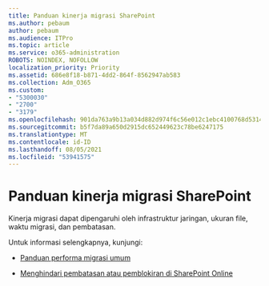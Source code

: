 ```yaml
---
title: Panduan kinerja migrasi SharePoint
ms.author: pebaum
author: pebaum
ms.audience: ITPro
ms.topic: article
ms.service: o365-administration
ROBOTS: NOINDEX, NOFOLLOW
localization_priority: Priority
ms.assetid: 686e8f18-b871-4dd2-864f-8562947ab583
ms.collection: Adm_O365
ms.custom:
- "5300030"
- "2700"
- "3179"
ms.openlocfilehash: 901da763a9b13a034d882d974f6c56e012c1ebc4100768d5314a2e8fa80bdb31
ms.sourcegitcommit: b5f7da89a650d2915dc652449623c78be6247175
ms.translationtype: MT
ms.contentlocale: id-ID
ms.lasthandoff: 08/05/2021
ms.locfileid: "53941575"
---
```

# <a name="sharepoint-migration-performance-guidance"></a>Panduan kinerja migrasi SharePoint

Kinerja migrasi dapat dipengaruhi oleh infrastruktur jaringan, ukuran file, waktu migrasi, dan pembatasan.

Untuk informasi selengkapnya, kunjungi:

- [Panduan performa migrasi umum](https://docs.microsoft.com/sharepointmigration/sharepoint-online-and-onedrive-migration-speed)

- [Menghindari pembatasan atau pemblokiran di SharePoint Online](https://docs.microsoft.com/sharepoint/dev/general-development/how-to-avoid-getting-throttled-or-blocked-in-sharepoint-online)
